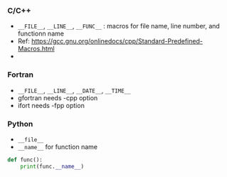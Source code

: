 ### C/C++
- `__FILE__`, `__LINE__`, `__FUNC__` : macros for file name, line number, and functionn name
- Ref: https://gcc.gnu.org/onlinedocs/cpp/Standard-Predefined-Macros.html
- 
### Fortran
- `__FILE__`, `__LINE__`, `__DATE__`, `__TIME__`
- gfortran needs -cpp option
- ifort needs -fpp option

### Python
- `__file__`
- `__name__` for function name
```py
def func():
    print(func.__name__)
```
